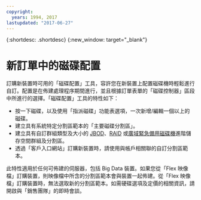 ```yaml
---
copyright:
  years: 1994, 2017
lastupdated: "2017-06-27"
---
```


{:shortdesc: .shortdesc}
{:new_window: target="_blank"}


# 新訂單中的磁碟配置

訂購新裝置時可用的「磁碟配置」工具，容許您在新裝置上配置磁碟機時輕鬆進行自訂。配置是在佈建處理程序期間進行，並且根據訂單表單的「磁碟控制器」區段中所進行的選擇。「磁碟配置」工具的特性如下：

* 按一下磁碟，以及使用「指派磁碟」功能表選項，一次新增/編輯一個以上的磁碟。
* 建立具有系統特定分割區範本的「主要磁碟分割區」。
* 建立具有自訂群組類型及大小的 [JBOD](http://en.wikipedia.org/wiki/JBOD#JBOD)、[RAID](http://en.wikipedia.org/wiki/RAID) 或[廣域緊急備用磁碟機](http://en.wikipedia.org/wiki/Hot_spare)進階儲存空間群組及分割區。
* 透過「客戶入口網站」訂購新裝置時，請使用與帳戶相關聯的自訂分割區範本。

此特性適用於任何可佈建的伺服器，包括 Big Data 裝置。如果您從「Flex 映像檔」訂購裝置，則映像檔中所含的分割區範本會與裝置一起佈建。從「Flex 映像檔」訂購裝置時，無法選取新的分割區範本。如需硬碟選項及定價的相關資訊，請開啟與「銷售團隊」的即時會談。
